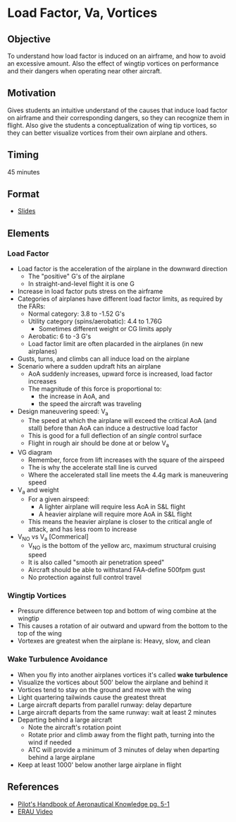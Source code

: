 # Load Factor, Va, Vortices

## Objective

To understand how load factor is induced on an airframe, and how to avoid an excessive amount. Also the effect of wingtip vortices on performance and their dangers when operating near other aircraft.

## Motivation

Gives students an intuitive understand of the causes that induce load factor on airframe and their corresponding dangers, so they can recognize them in flight. Also give the students a conceptualization of wing tip vortices, so they can better visualize vortices from their own airplane and others.

## Timing

45 minutes

## Format

- [Slides](/slides/load-factor-vorticies.pdf)

## Elements

### Load Factor

- Load factor is the acceleration of the airplane in the downward direction
  - The "positive" G's of the airplane
  - In straight-and-level flight it is one G
- Increase in load factor puts stress on the airframe
- Categories of airplanes have different load factor limits, as required by the FARs:
  - Normal category: 3.8 to -1.52 G's
  - Utility category (spins/aerobatic): 4.4 to 1.76G
    - Sometimes different weight or CG limits apply
  - Aerobatic: 6 to -3 G's
  - Load factor limit are often placarded in the airplanes (in new airplanes)
- Gusts, turns, and climbs can all induce load on the airplane
- Scenario where a sudden updraft hits an airplane
  - AoA suddenly increases, upward force is increased, load factor increases
  - The magnitude of this force is proportional to:
    - the increase in AoA, and
    - the speed the aircraft was traveling
- Design maneuvering speed: V<sub>a</sub>
  - The speed at which the airplane will exceed the critical AoA (and stall) before than AoA can induce a destructive load factor
  - This is good for a full deflection of an _single_ control surface
  - Flight in rough air should be done at or below V<sub>a</sub>
- VG diagram
  - Remember, force from lift increases with the square of the airspeed
  - The is why the accelerate stall line is curved
  - Where the accelerated stall line meets the 4.4g mark is maneuvering speed
- V<sub>a</sub> and weight
  - For a given airspeed:
    - A lighter airplane will require less AoA in S&L flight
    - A heavier airplane will require more AoA in S&L flight
  - This means the heavier airplane is closer to the critical angle of attack, and has less room to increase
- V<sub>NO</sub> vs V<sub>a</sub> [Commerical]
  - V<sub>NO</sub> is the bottom of the yellow arc, maximum structural cruising speed
  - It is also called "smooth air penetration speed"
  - Aircraft should be able to withstand FAA-define 500fpm gust
  - No protection against full control travel

### Wingtip Vortices

- Pressure difference between top and bottom of wing combine at the wingtip
- This causes a rotation of air outward and upward from the bottom to the top of the wing
- Vortexes are greatest when the airplane is: Heavy, slow, and clean

### Wake Turbulence Avoidance

- When you fly into another airplanes vortices it's called **wake turbulence**
- Visualize the vortices about 500' below the airplane and behind it
- Vortices tend to stay on the ground and move with the wing
- Light quartering tailwinds cause the greatest threat
- Large aircraft departs from parallel runway: delay departure
- Large aircraft departs from the same runway: wait at least 2 minutes
- Departing behind a large aircraft
  - Note the aircraft's rotation point
  - Rotate prior and climb away from the flight path, turning into the wind if needed
  - ATC will provide a minimum of 3 minutes of delay when departing behind a large airplane
- Keep at least 1000' below another large airplane in flight

## References

- [Pilot's Handbook of Aeronautical Knowledge pg. 5-1](/_references/PHAK/5-1)
- [ERAU Video](https://www.youtube.com/watch?v=IL_kS4W7gyk)
